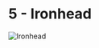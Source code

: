 # 5 - Ironhead
![Ironhead](http://www.plantuml.com/plantuml/proxy?cache=no&src=https://raw.githubusercontent.com/CaveStoryModdingCommunity/ANP-Graphs/main/BOA/Boss_5_-_Ironhead.wsd)